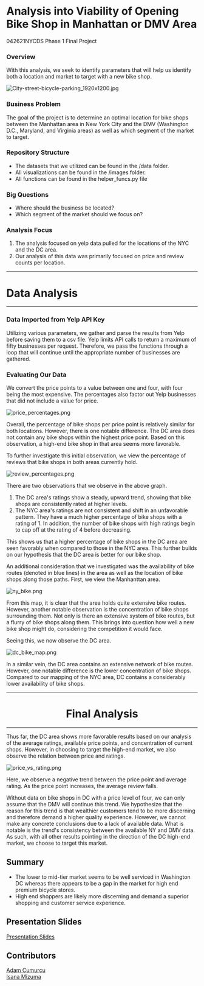 # Analysis into Viability of Opening Bike Shop in Manhattan or DMV Area

042621NYCDS Phase 1 Final Project 

### Overview

With this analysis, we seek to identify parameters that will help us identify both a location and market to target with a new bike shop.

![City-street-bicycle-parking_1920x1200.jpg](attachment:/images/City-street-bicycle-parking_1920x1200.jpg)

### Business Problem

The goal of the project is to determine an optimal location for bike shops between the Manhattan area in New York City and the DMV (Washington D.C., Maryland, and Virginia areas) as well as which segment of the market to target.

### Repository Structure

- The datasets that we utilized can be found in the /data folder.
- All visualizations can be found in the /images folder.
- All functions can be found in the helper_funcs.py file

### Big Questions

- Where should the business be located?
- Which segment of the market should we focus on?

### Analysis Focus

1. The analysis focused on yelp data pulled for the locations of the NYC and the DC area.
2. Our analysis of this data was primarily focused on price and review counts per location.

___

# Data Analysis 

___

### Data Imported from Yelp API Key

Utilizing various parameters, we gather and parse the results from Yelp before saving them to a csv file. Yelp limits API calls to return a maximum of fifty businesses per request. Therefore, we pass the functions through a loop that will continue until the appropriate number of businesses are gathered.

### Evaluating Our Data

We convert the price points to a value between one and four, with four being the most expensive. The percentages also factor out Yelp businesses that did not include a value for price.

![price_percentages.png](attachment:price_percentages.png)

Overall, the percentage of bike shops per price point is relatively similar for both locations. However, there is one notable difference. The DC area does not contain any bike shops within the highest price point. Based on this observation, a high-end bike shop in that area seems more favorable.

To further investigate this initial observation, we view the percentage of reviews that bike shops in both areas currently hold.

![review_percentages.png](attachment:review_percentages.png)

There are two observations that we observe in the above graph.
1. The DC area's ratings show a steady, upward trend, showing that bike shops are consistently rated at higher levels.
2. The NYC area's ratings are not consistent and shift in an unfavorable pattern. They have a much higher percentage of bike shops with a rating of 1. In addition, the number of bike shops with high ratings begin to cap off at the rating of 4 before decreasing.

This shows us that a higher percentage of bike shops in the DC area are seen favorably when compared to those in the NYC area. This further builds on our hypothesis that the DC area is better for our bike shop.

An additional consideration that we investigated was the availability of bike routes (denoted in blue lines) in the area as well as the location of bike shops along those paths.
First, we view the Manhanttan area.

![ny_bike.png](attachment:ny_bike.png)

From this map, it is clear that the area holds quite extensive bike routes. However, another notable observation is the concentration of bike shops surrounding them. Not only is there an extensive system of bike routes, but a flurry of bike shops along them. This brings into question how well a new bike shop might do, considering the competition it would face.

Seeing this, we now observe the DC area.

![dc_bike_map.png](attachment:dc_bike_map.png)

In a similar vein, the DC area contains an extensive network of bike routes. However, one notable difference is the lower concentration of bike shops. Compared to our mapping of the NYC area, DC contains a considerably lower availability of bike shops.

___

# <center> Final Analysis </center>

___

Thus far, the DC area shows more favorable results based on our analysis of the average ratings, available price points, and concentration of current shops.
However, in choosing to target the high-end market, we also observe the relation between price and ratings.

![price_vs_rating.png](attachment:price_vs_rating.png)

Here, we observe a negative trend between the price point and average rating. As the price point increases, the average review falls.

Without data on bike shops in DC with a price level of four, we can only assume that the DMV will continue this trend. We hypothesize that the reason for this trend is that wealthier customers tend to be more discerning and therefore demand a higher quality experience. However, we cannot make any concrete conclusions due to a lack of available data. What is notable is the trend's consistency between the available NY and DMV data. As such, with all other results pointing in the direction of the DC high-end market, we choose to target this market.

## Summary

- The lower to mid-tier market seems to be well serviced in Washington DC whereas there appears to be a gap in the market for high end premium bicycle stores.
- High end shoppers are likely more discerning and demand a superior shopping and customer service experience.

## Presentation Slides

[Presentation Slides](https://docs.google.com/presentation/d/1yTAREqBblU3qVb57jxPP8lo16aFZC9Sn9vWm6kTLmlA/edit?usp=sharing)

## Contributors

[Adam Cumurcu](https://github.com/AdamCumurcu)\
[Isana Mizuma](https://github.com/ismizu)
